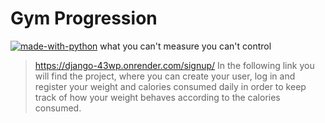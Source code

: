 # Gym Progression
[![made-with-python](https://img.shields.io/badge/Made%20with-Python-1f425f.svg)](https://www.python.org/)
what you can't measure you can't control
>https://django-43wp.onrender.com/signup/
>In the following link you will find the project, where you can create your user, log in and register your weight and calories consumed daily in order to keep track of how your weight behaves according to the calories consumed.
